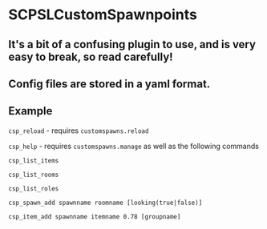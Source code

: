 # SCPSLCustomSpawnpoints

## It's a bit of a confusing plugin to use, and is very easy to break, so read carefully!

## Config files are stored in a yaml format.

## Example

`csp_reload` - requires `customspawns.reload`

`csp_help` - requires `customspawns.manage` as well as the following commands

`csp_list_items`

`csp_list_rooms`


`csp_list_roles`

`csp_spawn_add spawnname roomname [looking(true|false)]`

`csp_item_add spawnname itemname 0.78 [groupname]`
